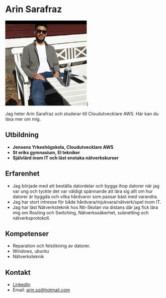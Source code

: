 # Arin Sarafraz

![Bild på mig](https://github.com/Distansakademin/spring-weather-api-Arinsz/blob/main/Arinbild.jpg))

Jag heter Arin Sarafraz och studerar till Cloudutvecklare AWS. Här kan du läsa mer om mig.

## Utbildning
- **Jensens Yrkeshögskola, Cloudutvecklare AWS**
- **St eriks gymnasium, El tekniker**
- **Självlärd inom IT och läst enstaka nätverkskurser**

## Erfarenhet

- Jag började med att beställa datordelar och bygga ihop datorer när jag var ung och tyckte det var väldigt spännande att lära sig allt om hur datorer är byggda och vilka hårdvaror som passar bäst med varandra. 
- Jag har stort intresse för både hårdvara/mjukvara/nätverk/spel inom IT.
- Jag har läst Nätverksteknik hos Nti-Skolan via distans där jag fick lära mig om Routing och Switching, Nätverkssäkerhet, subnetting och nätverksprotokoll.


## Kompetenser
- Reparation och felsökning av datorer. 
- Windows, ubuntu
- Nätverksteknik


## Kontakt
- [LinkedIn](https://www.linkedin.com/in/arin-s-605808118/)
- Email: arin.sz@hotmail.com

